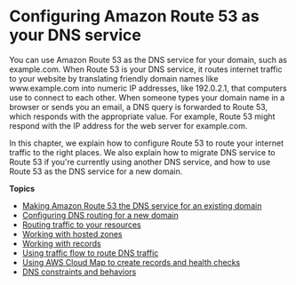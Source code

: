 # Configuring Amazon Route 53 as your DNS service<a name="dns-configuring"></a>

You can use Amazon Route 53 as the DNS service for your domain, such as example\.com\. When Route 53 is your DNS service, it routes internet traffic to your website by translating friendly domain names like www\.example\.com into numeric IP addresses, like 192\.0\.2\.1, that computers use to connect to each other\. When someone types your domain name in a browser or sends you an email, a DNS query is forwarded to Route 53, which responds with the appropriate value\. For example, Route 53 might respond with the IP address for the web server for example\.com\.

In this chapter, we explain how to configure Route 53 to route your internet traffic to the right places\. We also explain how to migrate DNS service to Route 53 if you're currently using another DNS service, and how to use Route 53 as the DNS service for a new domain\. 

**Topics**
+ [Making Amazon Route 53 the DNS service for an existing domain](MigratingDNS.md)
+ [Configuring DNS routing for a new domain](dns-configuring-new-domain.md)
+ [Routing traffic to your resources](dns-routing-traffic-to-resources.md)
+ [Working with hosted zones](hosted-zones-working-with.md)
+ [Working with records](rrsets-working-with.md)
+ [Using traffic flow to route DNS traffic](traffic-flow.md)
+ [Using AWS Cloud Map to create records and health checks](autonaming.md)
+ [DNS constraints and behaviors](DNSBehavior.md)